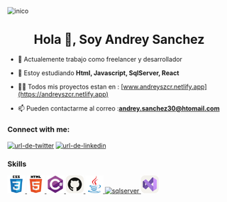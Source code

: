 ![inico](https://user-images.githubusercontent.com/60619582/194216252-147edd8f-dd5a-4f22-8fbf-ef7b6f49a0e8.jpg)


<h1 align="center">Hola 👋, Soy Andrey Sanchez</h1>


- 🔭 Actualemente trabajo como freelancer y desarrollador

- 🌱 Estoy estudiando **Html, Javascript, SqlServer, React**

- 👨‍💻 Todos mis proyectos estan en : [www.andreyszcr.netlify.app](https://andreyszcr.netlify.app)

- 📫 Pueden contactarme al correo :**andrey.sanchez30@htomail.com**

<h3 align="left">Connect with me:</h3>
<p align="left">
<a href="https://twitter.com/andreysz2" target="blank"><img align="center" src="https://raw.githubusercontent.com/rahuldkjain/github-profile-readme-generator/master/src/images/icons/Social/twitter.svg" alt="url-de-twitter" height="30" width="40" /></a>
<a href="https://www.linkedin.com/in/andreyszcr/" target="blank"><img align="center" src="https://raw.githubusercontent.com/rahuldkjain/github-profile-readme-generator/master/src/images/icons/Social/linked-in-alt.svg" alt="url-de-linkedin" height="30" width="40" /></a>
</p>

<h3 align="left">Skills</h3>
<p align="left">
  <a href="" target="_blank" rel="noreferrer"> <img src="https://raw.githubusercontent.com/devicons/devicon/master/icons/css3/css3-original-wordmark.svg" alt="css3" width="40" height="40"/> 
  </a>
   <a href="" target="_blank" rel="noreferrer"> 
       <img src="https://raw.githubusercontent.com/devicons/devicon/master/icons/html5/html5-original-wordmark.svg" alt="html5" width="40" height="40"/> 
  </a>
   <a href="" target="_blank" rel="noreferrer"> 
       <img src="https://github.com/devicons/devicon/blob/master/icons/csharp/csharp-original.svg" alt="csharp" width="40" height="40"/> 
  </a>
  <a href="" target="_blank" rel="noreferrer"> 
       <img src="https://github.com/tandpfun/skill-icons/blob/main/icons/Github-Light.svg" alt="Github" width="40" height="40"/> 
  </a>
  <a href="" target="_blank" rel="noreferrer"> 
       <img src="https://github.com/devicons/devicon/blob/master/icons/java/java-original.svg" alt="java" width="40" height="40"/> 
  </a>
  <a href="" target="_blank" rel="noreferrer"> 
       <img src="https://github.com/amido/azure-vector-icons/blob/master/renders/sql-database-generic.png" alt="sqlserver" width="40" height="50"/> 
  </a>
  <a href="" target="_blank" rel="noreferrer"> 
       <img src="https://github.com/tandpfun/skill-icons/blob/main/icons/VisualStudio-Light.svg" alt="visual studio" width="40" height="40"/> 
  </a>
  
</p>
